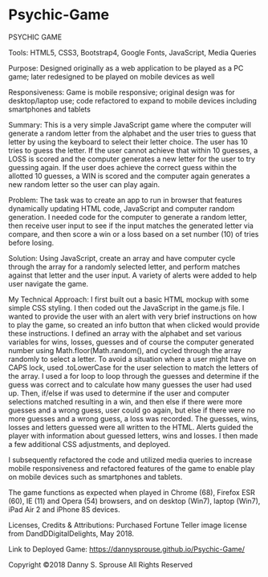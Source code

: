 # Psychic-Game

PSYCHIC GAME

Tools: HTML5, CSS3, Bootstrap4, Google Fonts, JavaScript, Media Queries

Purpose:  Designed originally as a web application to be played as a PC game; later redesigned to be played on mobile devices as well

Responsiveness:  Game is mobile responsive; original design was for desktop/laptop use; code refactored to expand to mobile devices including smartphones and tablets

Summary: This is a very simple JavaScript game where the computer will generate a random letter from the alphabet and the user tries to guess that letter by using the keyboard to select their letter choice. The user has 10 tries to guess the letter. If the user cannot achieve that within 10 guesses, a LOSS is scored and the computer generates a new letter for the user to try guessing again. If the user does achieve the correct guess within the allotted 10 guesses, a WIN is scored and the computer again generates a new random letter so the user can play again.

Problem: The task was to create an app to run in browser that features dynamically updating HTML code, JavaScript and computer random generation. I needed code for the computer to generate a random letter, then receive user input to see if the input matches the generated letter via compare, and then score a win or a loss based on a set number (10) of tries before losing.

Solution: Using JavaScript, create an array and have computer cycle through the array for a randomly selected letter, and perform matches against that letter and the user input. A variety of alerts were added to help user navigate the game.

My Technical Approach: I first built out a basic HTML mockup with some simple CSS styling. I then coded out the JavaScript in the game.js file. I wanted to provide the user with an alert with very brief instructions on how to play the game, so created an info button that when clicked would provide these instructions. I defined an array with the alphabet and set various variables for wins, losses, guesses and of course the computer generated number using Math.floor(Math.random(), and cycled through the array randomly to select a letter. To avoid a situation where a user might have on CAPS lock, used .toLowerCase for the user selection to match the letters of the array. I used a for loop to loop through the guesses and determine if the guess was correct and to calculate how many guesses the user had used up. Then, if/else if was used to determine if the user and computer selections matched resulting in a win, and then else if there were more guesses and a wrong guess, user could go again, but else if there were no more guesses and a wrong guess, a loss was recorded. The guesses, wins, losses and letters guessed were all written to the HTML. Alerts guided the player with information about guessed letters, wins and losses. I then made a few additional CSS adjustments, and deployed.

I subsequently refactored the code and utilized media queries to increase mobile responsiveness and refactored features of the game to enable play on mobile devices such as smartphones and tablets.  

The game functions as expected when played in Chrome (68), Firefox ESR (60), IE (11) and Opera (54) browsers, and on desktop (Win7), laptop (Win7), iPad Air 2 and iPhone 8S devices.  

Licenses, Credits & Attributions: Purchased Fortune Teller image license from DandDDigitalDelights, May 2018.

Link to Deployed Game: https://dannysprouse.github.io/Psychic-Game/

Copyright ©2018 Danny S. Sprouse All Rights Reserved
